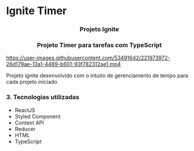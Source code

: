 # Ignite Timer

<h3 align="center">Projeto Ignite</h3>

<h3 align="center">Projeto Timer para tarefas com TypeScript</h3>



https://user-images.githubusercontent.com/53491642/221973972-26d179ae-13a1-4489-b601-93f782312ae1.mp4

<p>Projeto ignite desenvolvido com o intuito de gerenciamento de tempo para cada projeto iniciado</p>


<h3>3. Tecnologias utilizadas</h3>
<ul>
<li>ReactJS</li>
<li>Styled Component</li>
<li>Context API</li>
<li>Reducer</li>
<li>HTML</li>
<li>TypeScript</li>
</ul>

